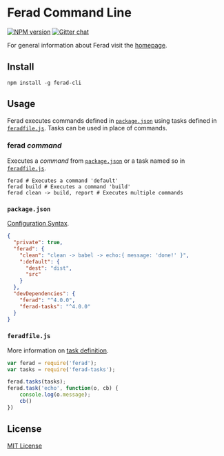 # Ferad Command Line
[![NPM version][npm-image]][npm-url]
[![Gitter chat][gitter-image]][gitter-url]

For general information about Ferad visit the [homepage].

## Install
```shell
npm install -g ferad-cli
```

## Usage
Ferad executes commands defined in [`package.json`] using tasks defined in [`feradfile.js`]. Tasks can be used in place of commands.

### ferad *command*
Executes a *command* from [`package.json`] or a task named so in  [`feradfile.js`].
```shell
ferad # Executes a command 'default'
ferad build # Executes a command 'build'
ferad clean -> build, report # Executes multiple commands
```

### `package.json`
[Configuration Syntax][config].
```json
{
  "private": true,
  "ferad": {
    "clean": "clean -> babel -> echo:{ message: 'done!' }",
    ":default": {
      "dest": "dist",
      "src"
    }
  },
  "devDependencies": {
    "ferad": "^4.0.0",
    "ferad-tasks": "^4.0.0"
  }
}
```

### `feradfile.js`
More information on [task definition][tasks].
```javascript
var ferad = require('ferad');
var tasks = require('ferad-tasks');

ferad.tasks(tasks);
ferad.task('echo', function(o, cb) {
    console.log(o.message);
	cb()
})
```

## License
[MIT License](https://en.wikipedia.org/wiki/MIT_License)

[npm-url]: https://npmjs.org/package/ferad-cli
[npm-image]: https://img.shields.io/npm/v/ferad-cli.svg

[gitter-url]: https://gitter.im/feradjs/ferad
[gitter-image]: https://badges.gitter.im/feradjs/ferad.png

[homepage]: https://github.com/feradjs/ferad
[config]: https://github.com/feradjs/ferad/docs/SYNTAX.md
[tasks]: https://npmjs.org/package/ferad

[`package.json`]: #package-json
[`feradfile.js`]: #feradfile-js
